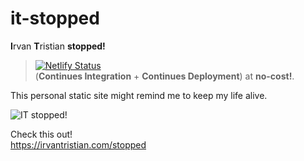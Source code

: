 # it-stopped

**I**rvan **T**ristian **stopped!**
> [![Netlify Status](https://api.netlify.com/api/v1/badges/3a7d4c7f-c029-40c4-a055-562b18dbae7c/deploy-status)](https://app.netlify.com/sites/stopped/deploys)\
(**Continues Integration** + **Continues Deployment**) at **no-cost!**.

This personal static site might remind me to keep my life alive.

![IT stopped!](https://user-images.githubusercontent.com/29120359/82110347-d0479800-9767-11ea-8473-c2c88f596181.png)

Check this out! \
https://irvantristian.com/stopped
